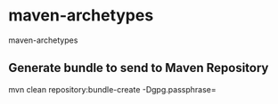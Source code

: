 # maven-archetypes
maven-archetypes

## Generate bundle to send to Maven Repository
mvn clean repository:bundle-create -Dgpg.passphrase=<passphrase>
